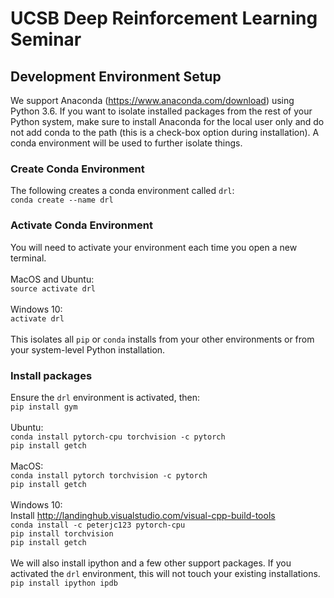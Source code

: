 # UCSB Deep Reinforcement Learning Seminar

## Development Environment Setup

We support Anaconda (https://www.anaconda.com/download) using Python 3.6. If you want to isolate installed packages from the rest of your Python system, make sure to install Anaconda for the local user only and do not add conda to the path (this is a check-box option during installation). A conda environment will be used to further isolate things.

### Create Conda Environment
The following creates a conda environment called `drl`:<br>
`conda create --name drl`<br>


### Activate Conda Environment
You will need to activate your environment each time you open a new terminal.<br>
<br>
MacOS and Ubuntu:<br>
`source activate drl`<br>
<br>
Windows 10:<br>
`activate drl`<br>
<br>
This isolates all `pip` or `conda` installs from your other environments or from your system-level Python installation.

### Install packages
Ensure the `drl` environment is activated, then:<br>
`pip install gym`<br>
<br>
Ubuntu:<br>
`conda install pytorch-cpu torchvision -c pytorch`<br>
`pip install getch`<br>
<br>
MacOS:<br>
`conda install pytorch torchvision -c pytorch`<br> 
`pip install getch`<br>
<br>
Windows 10:<br>
Install http://landinghub.visualstudio.com/visual-cpp-build-tools<br>
`conda install -c peterjc123 pytorch-cpu`<br>
`pip install torchvision`<br>
`pip install getch`<br>
<br>
We will also install ipython and a few other support packages. If you activated the `drl` environment, this will not touch your existing installations.<br>
`pip install ipython ipdb`
